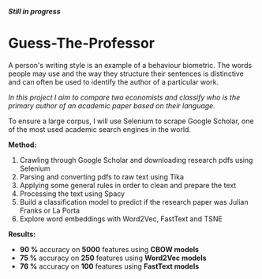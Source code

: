 ***Still in progress***

# Guess-The-Professor

A person's writing style is an example of a behaviour biometric. The words people may use and the way they structure their sentences is distinctive and can often be used to identify the author of a particular work. 

*In this project I aim to compare two economists and classify who is the primary author of an academic paper based on their language.*

To ensure a large corpus, I will use Selenium to scrape Google Scholar, one of the most used academic search engines in the world. 

**Method:**
1. Crawling through Google Scholar and downloading research pdfs using Selenium
2. Parsing and converting pdfs to raw text using Tika 
3. Applying some general rules in order to clean and prepare the text
4. Processing the text using Spacy 
5. Build a classification model to predict if the research paper was Julian Franks or La Porta
6. Explore word embeddings with Word2Vec, FastText and TSNE

**Results:**

- **90 %** accuracy on **5000** features using **CBOW models**
- **75 %** accuracy on **250** features using **Word2Vec models**
- **76 %** accuracy on **100** features using **FastText models**
